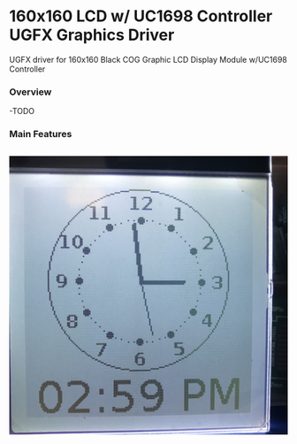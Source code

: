 # 160x160 LCD w/ UC1698 Controller UGFX Graphics Driver

UGFX driver for 160x160 Black COG Graphic LCD Display Module w/UC1698 Controller


### Overview ###
-TODO

### Main Features ###
![](https://raw.githubusercontent.com/dretay/UC1698/master/IMG_5088.jpg)
- 

